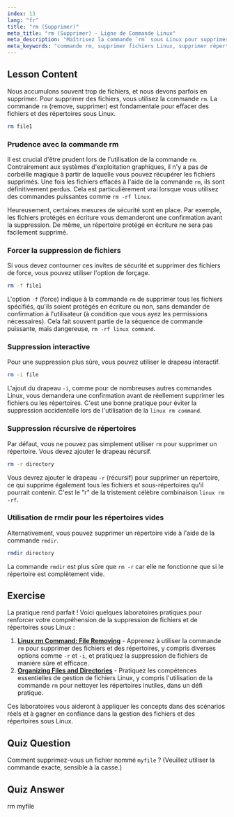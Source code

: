 ```yaml
---
index: 13
lang: "fr"
title: "rm (Supprimer)"
meta_title: "rm (Supprimer) - Ligne de Commande Linux"
meta_description: "Maîtrisez la commande `rm` sous Linux pour supprimer des fichiers et des répertoires en toute sécurité. Découvrez les options -f, -i, -r, la commande `rmdir`, et l'importance de la prudence avec `rm -rf linux`."
meta_keywords: "commande rm, supprimer fichiers Linux, supprimer répertoires Linux, tutoriel Linux, Linux débutant, rmdir, rm -rf linux, linux rm, options rm"
---
```


## Lesson Content

Nous accumulons souvent trop de fichiers, et nous devons parfois en supprimer. Pour supprimer des fichiers, vous utilisez la commande `rm`. La commande `rm` (remove, supprimer) est fondamentale pour effacer des fichiers et des répertoires sous Linux.

```bash
rm file1
```

### Prudence avec la commande rm

Il est crucial d'être prudent lors de l'utilisation de la commande `rm`. Contrairement aux systèmes d'exploitation graphiques, il n'y a pas de corbeille magique à partir de laquelle vous pouvez récupérer les fichiers supprimés. Une fois les fichiers effacés à l'aide de la commande `rm`, ils sont définitivement perdus. Cela est particulièrement vrai lorsque vous utilisez des commandes puissantes comme `rm -rf linux`.

Heureusement, certaines mesures de sécurité sont en place. Par exemple, les fichiers protégés en écriture vous demanderont une confirmation avant la suppression. De même, un répertoire protégé en écriture ne sera pas facilement supprimé.

### Forcer la suppression de fichiers

Si vous devez contourner ces invites de sécurité et supprimer des fichiers de force, vous pouvez utiliser l'option de forçage.

```bash
rm -f file1
```

L'option `-f` (force) indique à la commande `rm` de supprimer tous les fichiers spécifiés, qu'ils soient protégés en écriture ou non, sans demander de confirmation à l'utilisateur (à condition que vous ayez les permissions nécessaires). Cela fait souvent partie de la séquence de commande puissante, mais dangereuse, `rm -rf linux command`.

### Suppression interactive

Pour une suppression plus sûre, vous pouvez utiliser le drapeau interactif.

```bash
rm -i file
```

L'ajout du drapeau `-i`, comme pour de nombreuses autres commandes Linux, vous demandera une confirmation avant de réellement supprimer les fichiers ou les répertoires. C'est une bonne pratique pour éviter la suppression accidentelle lors de l'utilisation de la `linux rm command`.

### Suppression récursive de répertoires

Par défaut, vous ne pouvez pas simplement utiliser `rm` pour supprimer un répertoire. Vous devez ajouter le drapeau récursif.

```bash
rm -r directory
```

Vous devrez ajouter le drapeau `-r` (récursif) pour supprimer un répertoire, ce qui supprime également tous les fichiers et sous-répertoires qu'il pourrait contenir. C'est le "r" de la tristement célèbre combinaison `linux rm -rf`.

### Utilisation de rmdir pour les répertoires vides

Alternativement, vous pouvez supprimer un répertoire vide à l'aide de la commande `rmdir`.

```bash
rmdir directory
```

La commande `rmdir` est plus sûre que `rm -r` car elle ne fonctionne que si le répertoire est complètement vide.

## Exercise

La pratique rend parfait ! Voici quelques laboratoires pratiques pour renforcer votre compréhension de la suppression de fichiers et de répertoires sous Linux :

1. **[Linux rm Command: File Removing](https://labex.io/fr/labs/linux-linux-rm-command-file-removing-209741)** - Apprenez à utiliser la commande `rm` pour supprimer des fichiers et des répertoires, y compris diverses options comme `-r` et `-i`, et pratiquez la suppression de fichiers de manière sûre et efficace.
2. **[Organizing Files and Directories](https://labex.io/fr/labs/linux-organizing-files-and-directories-387877)** - Pratiquez les compétences essentielles de gestion de fichiers Linux, y compris l'utilisation de la commande `rm` pour nettoyer les répertoires inutiles, dans un défi pratique.

Ces laboratoires vous aideront à appliquer les concepts dans des scénarios réels et à gagner en confiance dans la gestion des fichiers et des répertoires sous Linux.

## Quiz Question

Comment supprimez-vous un fichier nommé `myfile` ? (Veuillez utiliser la commande exacte, sensible à la casse.)

## Quiz Answer

rm myfile

